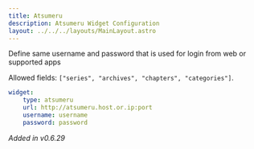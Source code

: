 ```yaml
---
title: Atsumeru
description: Atsumeru Widget Configuration
layout: ../../../layouts/MainLayout.astro
---
```


Define same username and password that is used for login from web or supported apps

Allowed fields: `["series", "archives", "chapters", "categories"]`.

```yaml
widget:
    type: atsumeru
    url: http://atsumeru.host.or.ip:port
    username: username
    password: password
```

*Added in v0.6.29*
